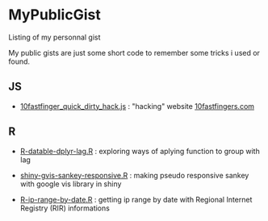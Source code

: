 # MyPublicGist
Listing of my personnal gist

My public gists are just some short code to remember some tricks i used or found.


## JS

* [10fastfinger_quick_dirty_hack.js](https://gist.github.com/prise6/4db814a580d80cc3818a92412341fd3e) : "hacking" website [10fastfingers.com](https://10fastfingers.com)

## R

* [R-datable-dplyr-lag.R](https://gist.github.com/prise6/5210fc2fd254be28d389c2517b94d3de) : exploring ways of aplying function to group with lag

* [shiny-gvis-sankey-responsive.R](https://gist.github.com/prise6/afa56434c23d3c9501cb79d43945e3cd) : making pseudo responsive sankey with google vis library in shiny 

* [R-ip-range-by-date.R](https://gist.github.com/prise6/b873f4934083dd9e70e4977da711be0d) : getting ip range by date with Regional Internet Registry (RIR) informations
